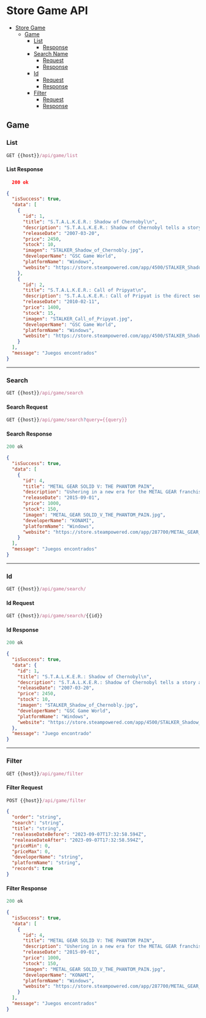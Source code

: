 # Store Game API
- [Store Game](#store-game-api)
    - [Game](#list)
      - [List](#list)
         - [Response](#list-response)
      - [Search Name](#game-search)
        - [Request](#search-request)
        - [Response](#search-response)
      - [Id](#game-id)
        - [Request](#id-request)
        - [Response](#id-response)
      - [Filter](#filter)
        - [Request](#filter-request)
        - [Response](#filter-response)


## Game

### List
```js
GET {{host}}/api/game/list
```

#### List Response
```json	
  200 ok
```
```json
{
  "isSuccess": true,
  "data": [
    {
      "id": 1,
      "title": "S.T.A.L.K.E.R.: Shadow of Chernobyl\n",
      "description": "S.T.A.L.K.E.R.: Shadow of Chernobyl tells a story about survival in the Zone – a very dangerous place, where you fear not only the radiation, anomalies and deadly creatures, but other S.T.A.L.K.E.R.s, who have their own goals and wishes.\n",
      "releaseDate": "2007-03-20",
      "price": 2450,
      "stock": 10,
      "imagen": "STALKER_Shadow_of_Chernobly.jpg",
      "developerName": "GSC Game World",
      "platformName": "Windows",
      "website": "https://store.steampowered.com/app/4500/STALKER_Shadow_of_Chernobyl/"
    },
    {
      "id": 2,
      "title": "S.T.A.L.K.E.R.: Call of Pripyat\n",
      "description": "S.T.A.L.K.E.R.: Call of Pripyat is the direct sequel of the S.T.A.L.K.E.R.: Shadow of Chernobyl. As a Major Alexander Degtyarev you should investigate the crash of the governmental helicopters around the Zone and find out, what happened there.\n",
      "releaseDate": "2010-02-11",
      "price": 1400,
      "stock": 15,
      "imagen": "STALKER_Call_of_Pripyat.jpg",
      "developerName": "GSC Game World",
      "platformName": "Windows",
      "website": "https://store.steampowered.com/app/4500/STALKER_Shadow_of_Chernobyl/"
    }
  ],
  "message": "Juegos encontrados"
}
```

- - -

### Search
```js
GET {{host}}/api/game/search
```

#### Search Request
```js
GET {{host}}/api/game/search?query={{query}}
```

#### Search Response
```js
200 ok
```

```json
{
  "isSuccess": true,
  "data": [
    {
      "id": 4,
      "title": "METAL GEAR SOLID V: THE PHANTOM PAIN",
      "description": "Ushering in a new era for the METAL GEAR franchise with cutting-edge technology powered by the Fox Engine, METAL GEAR SOLID V: The Phantom Pain, will provide players a first-rate gaming experience as they are offered tactical freedom to carry out open-world missions.",
      "releaseDate": "2015-09-01",
      "price": 1000,
      "stock": 150,
      "imagen": "METAL_GEAR SOLID_V_THE_PHANTOM_PAIN.jpg",
      "developerName": "KONAMI",
      "platformName": "Windows",
      "website": "https://store.steampowered.com/app/287700/METAL_GEAR_SOLID_V_THE_PHANTOM_PAIN/"
    }
  ],
  "message": "Juegos encontrados"
}
```

- - -

### Id
```js
GET {{host}}/api/game/search/
```

#### Id Request
```js
GET {{host}}/api/game/search/{{id}}
```

#### Id Response
```js
200 ok
```

```json
{
  "isSuccess": true,
  "data": {
    "id": 1,
    "title": "S.T.A.L.K.E.R.: Shadow of Chernobyl\n",
    "description": "S.T.A.L.K.E.R.: Shadow of Chernobyl tells a story about survival in the Zone – a very dangerous place, where you fear not only the radiation, anomalies and deadly creatures, but other S.T.A.L.K.E.R.s, who have their own goals and wishes.\n",
    "releaseDate": "2007-03-20",
    "price": 2450,
    "stock": 10,
    "imagen": "STALKER_Shadow_of_Chernobly.jpg",
    "developerName": "GSC Game World",
    "platformName": "Windows",
    "website": "https://store.steampowered.com/app/4500/STALKER_Shadow_of_Chernobyl/"
  },
  "message": "Juego encontrado"
}
```

- - -

### Filter
```js
GET {{host}}/api/game/filter
```

#### Filter Request
```js
POST {{host}}/api/game/filter
```

```json
{
  "order": "string",
  "search": "string",
  "title": "string",
  "realeaseDateBefore": "2023-09-07T17:32:58.594Z",
  "realeaseDateAfter": "2023-09-07T17:32:58.594Z",
  "priceMin": 0,
  "priceMax": 0,
  "developerName": "string",
  "platformName": "string",
  "records": true
}
```

#### Filter Response
```js
200 ok
```

```json
{
  "isSuccess": true,
  "data": [
    {
      "id": 4,
      "title": "METAL GEAR SOLID V: THE PHANTOM PAIN",
      "description": "Ushering in a new era for the METAL GEAR franchise with cutting-edge technology powered by the Fox Engine, METAL GEAR SOLID V: The Phantom Pain, will provide players a first-rate gaming experience as they are offered tactical freedom to carry out open-world missions.",
      "releaseDate": "2015-09-01",
      "price": 1000,
      "stock": 150,
      "imagen": "METAL_GEAR SOLID_V_THE_PHANTOM_PAIN.jpg",
      "developerName": "KONAMI",
      "platformName": "Windows",
      "website": "https://store.steampowered.com/app/287700/METAL_GEAR_SOLID_V_THE_PHANTOM_PAIN/"
    }
  ],
  "message": "Juegos encontrados"
}
```